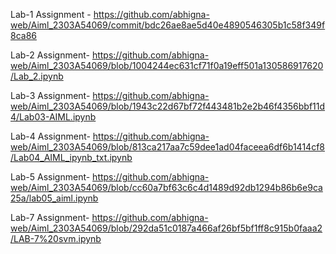Lab-1 Assignment - https://github.com/abhigna-web/Aiml_2303A54069/commit/bdc26ae8ae5d40e4890546305b1c58f349f8ca86

Lab-2 Assignment-  https://github.com/abhigna-web/Aiml_2303A54069/blob/1004244ec631cf71f0a19eff501a130586917620/Lab_2.ipynb

Lab-3 Assignment- https://github.com/abhigna-web/Aiml_2303A54069/blob/1943c22d67bf72f443481b2e2b46f4356bbf11d4/Lab03-AIML.ipynb

Lab-4 Assignment- https://github.com/abhigna-web/Aiml_2303A54069/blob/813ca217aa7c59dee1ad04faceea6df6b1414cf8/Lab04_AIML_ipynb_txt.ipynb

Lab-5 Assignment- https://github.com/abhigna-web/Aiml_2303A54069/blob/cc60a7bf63c6c4d1489d92db1294b86b6e9ca25a/lab05_aiml.ipynb

Lab-7 Assignment- https://github.com/abhigna-web/Aiml_2303A54069/blob/292da51c0187a466af26bf5bf1ff8c915b0faaa2/LAB-7%20svm.ipynb
